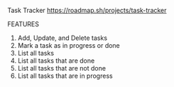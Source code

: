 Task Tracker
https://roadmap.sh/projects/task-tracker

FEATURES
1. Add, Update, and Delete tasks
2. Mark a task as in progress or done
3. List all tasks
4. List all tasks that are done
5. List all tasks that are not done
6. List all tasks that are in progress

